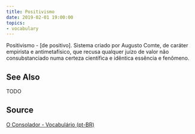 ```yaml
---
title: Positivismo
date: 2019-02-01 19:00:00
topics:
- vocabulary
---
```


Positivismo - [de positivo]. Sistema criado por Augusto Comte, de caráter empirista e antimetafísico, que recusa qualquer juízo de valor não consubstanciado numa certeza científica e idêntica essência e fenômeno. 

## See Also
TODO

## Source
[O Consolador - Vocabulário (pt-BR)](http://www.oconsolador.com.br/linkfixo/vocabulario/principal.html)
